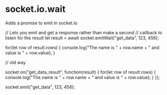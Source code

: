 # socket.io.wait
Adds a promise to emit in socket.io


// Lets you emit and get a response rather than make a second
// callback to listen for the result
let result = await socket.emitWait("get_data", 123, 456);

for(let row of result.rows)
{
  console.log("The name is " + row.name + " and value is " + row.value);
}



// old way

socket.on("get_data_result", function(result) 
{
  for(let row of result.rows)
  {
    console.log("The name is " + row.name + " and value is " + row.value);
  }
});

socket.emit("get_data", 123, 456);

